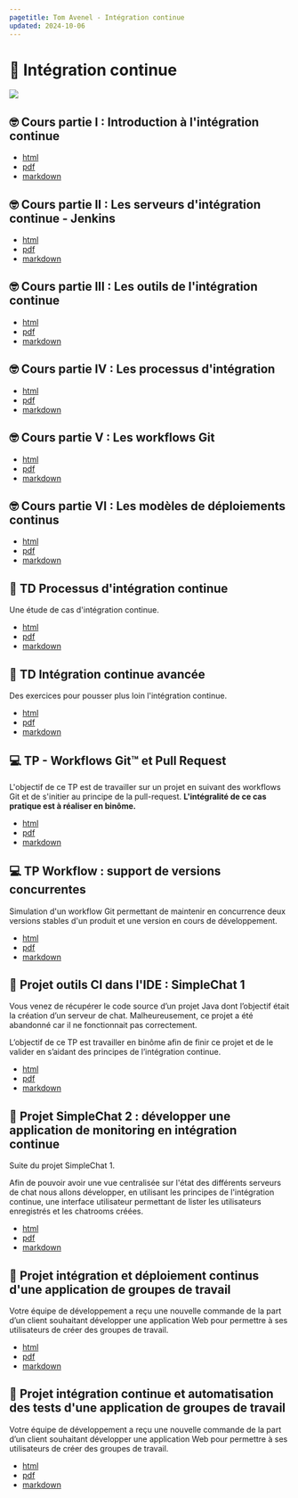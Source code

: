 ```yaml
---
pagetitle: Tom Avenel - Intégration continue
updated: 2024-10-06
---
```


# 🔄 Intégration continue

![](/resources/images/cover/ci.jpg)

## 🤓 Cours partie I : Introduction à l'intégration continue 

- [html](/cours/ci/cours-intro-ci.html)
- [pdf](/cours/ci/cours-intro-ci.pdf)
- [markdown](/cours/ci/cours-intro-ci.md)

## 🤓 Cours partie II : Les serveurs d'intégration continue - Jenkins

- [html](/cours/ci/cours-serveur-ci.html)
- [pdf](/cours/ci/cours-serveur-ci.pdf)
- [markdown](/cours/ci/cours-serveur-ci.md)

## 🤓 Cours partie III : Les outils de l'intégration continue

- [html](/cours/ci/cours-outils-ci.html)
- [pdf](/cours/ci/cours-outils-ci.pdf)
- [markdown](/cours/ci/cours-outils-ci.md)

## 🤓 Cours partie IV : Les processus d'intégration

- [html](/cours/ci/cours-process-integration-ci.html)
- [pdf](/cours/ci/cours-process-integration-ci.pdf)
- [markdown](/cours/ci/cours-process-integration-ci.md)

## 🤓 Cours partie V : Les workflows Git

- [html](/cours/git/git-cours.html)
- [pdf](/cours/git/git-cours.pdf)
- [markdown](/cours/git/git-cours.md)

## 🤓 Cours partie VI : Les modèles de déploiements continus

- [html](/cours/ci/cours-modeles-cd.html)
- [pdf](/cours/ci/cours-modeles-cd.pdf)
- [markdown](/cours/ci/cours-modeles-cd.md)

## 📝 TD Processus d'intégration continue

Une étude de cas d'intégration continue.

- [html](/cours/ci/td_process_ci.html)
- [pdf](/cours/ci/td_process_ci.pdf)
- [markdown](/cours/ci/td_process_ci.md)

## 📝 TD Intégration continue avancée

Des exercices pour pousser plus loin l'intégration continue.

- [html](/cours/ci/tp_ci_avance.html)
- [pdf](/cours/ci/tp_ci_avance.pdf)
- [markdown](/cours/ci/tp_ci_avance.md)

## 💻 TP - Workflows Git™ et Pull Request

 L'objectif de ce TP est de travailler sur un projet en suivant des workflows Git et de s'initier au principe de la pull-request.
 **L'intégralité de ce cas pratique est à réaliser en binôme.**

- [html](/cours/git/git-tp-workflows-pr.html)
- [pdf](/cours/git/git-tp-workflows-pr.pdf)
- [markdown](/cours/git/git-tp-workflows-pr.md)

## 💻 TP Workflow : support de versions concurrentes

Simulation d'un workflow Git permettant de maintenir en concurrence deux versions stables d'un produit et une version en cours de développement.

- [html](/cours/ci/td_workflow_versions_concurrentes.html)
- [pdf](/cours/ci/td_workflow_versions_concurrentes.pdf)
- [markdown](/cours/ci/td_workflow_versions_concurrentes.md)

## 📌 Projet outils CI dans l'IDE : SimpleChat 1

Vous venez de récupérer le code source d’un projet Java dont l’objectif était la création d’un serveur de chat. Malheureusement, ce projet a été abandonné car il ne fonctionnait pas correctement.

L’objectif de ce TP est travailler en binôme afin de finir ce projet et de le valider en s’aidant des principes de l’intégration continue.

- [html](/cours/ci/tp_ci_ide_simplechat.html)
- [pdf](/cours/ci/tp_ci_ide_simplechat.pdf)
- [markdown](/cours/ci/tp_ci_ide_simplechat.md)

## 📌 Projet SimpleChat 2 : développer une application de monitoring en intégration continue

Suite du projet SimpleChat 1.

Afin de pouvoir avoir une vue centralisée sur l'état des différents serveurs de chat nous allons développer, en utilisant les principes de l'intégration continue, une interface utilisateur permettant de lister les utilisateurs enregistrés et les chatrooms créées.

- [html](/cours/ci/simplechat-monitoring.html)
- [pdf](/cours/ci/simplechat-monitoring.pdf)
- [markdown](/cours/ci/simplechat-monitoring.md)

## 📌 Projet intégration et déploiement continus d'une application de groupes de travail

Votre équipe de développement a reçu une nouvelle commande de la part d’un client souhaitant développer une application Web pour permettre à ses utilisateurs de créer des groupes de travail.

- [html](/cours/ci/projet_groupes_utilisateurs_ci.html)
- [pdf](/cours/ci/projet_groupes_utilisateurs_ci.pdf)
- [markdown](/cours/ci/projet_groupes_utilisateurs_ci.md)

## 📌 Projet intégration continue et automatisation des tests d'une application de groupes de travail

Votre équipe de développement a reçu une nouvelle commande de la part d’un client souhaitant développer une application Web pour permettre à ses utilisateurs de créer des groupes de travail.

- [html](/cours/ci/projet_groupes_utilisateurs_ci_et_tests.html)
- [pdf](/cours/ci/projet_groupes_utilisateurs_ci_et_tests.pdf)
- [markdown](/cours/ci/projet_groupes_utilisateurs_ci_et_tests.md)

